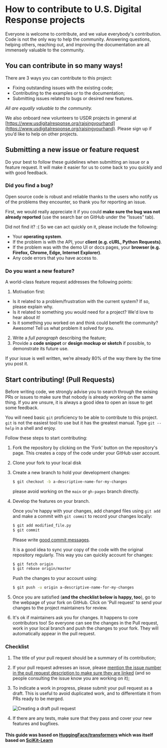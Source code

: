 # How to contribute to U.S. Digital Response projects

Everyone is welcome to contribute, and we value everybody's contribution. Code
is not the only way to help the community. Answering questions, helping
others, reaching out, and improving the documentation are all immensely valuable
to the community.

## You can contribute in so many ways!

There are 3 ways you can contribute to this project:

- Fixing outstanding issues with the existing code;
- Contributing to the examples or to the documentation;
- Submitting issues related to bugs or desired new features.

_All are equally valuable to the community._

We also onboard new volunteers to USDR projects in general at [https://www.usdigitalresponse.org/raisingyourhand](https://www.usdigitalresponse.org/raisingyourhand). Please sign up if you’d like to help on other projects.

## Submitting a new issue or feature request

Do your best to follow these guidelines when submitting an issue or a feature
request. It will make it easier for us to come back to you quickly and with good
feedback.

### Did you find a bug?

Open source code is robust and reliable thanks to the users who notify us of
the problems they encounter, so thank you for reporting an issue.

First, we would really appreciate it if you could **make sure the bug was not
already reported** (use the search bar on GitHub under the “Issues” tab).

Did not find it? :( So we can act quickly on it, please include the following:

- Your **operating system**.
- If the problem is with the API, your **client (e.g. cURL, Python Requests)**.
- If the problem was with the demo UI or docs pages, your **browser (e.g. Firefox, Chrome, Edge, Internet Explorer)**.
- Any code errors that you have access to.

### Do you want a new feature?

A world-class feature request addresses the following points:

1. Motivation first:

- Is it related to a problem/frustration with the current system? If so, please explain why.
- Is it related to something you would need for a project? We'd love to hear about it!
- Is it something you worked on and think could benefit the community? Awesome! Tell us what problem it solved for you.

2. Write a _full paragraph_ describing the feature;
3. Provide a **code snippet** or **design mockup or sketch** if possible, to demonstrate its future use.

If your issue is well written, we’re already 80% of the way there by the time you
post it.

## Start contributing! (Pull Requests)

Before writing code, we strongly advise you to search through the exising PRs or
issues to make sure that nobody is already working on the same thing. If you are
unsure, it is always a good idea to open an issue to get some feedback.

You will need basic `git` proficiency to be able to contribute to
this project. `git` is not the easiest tool to use but it has the greatest
manual. Type `git --help` in a shell and enjoy.

Follow these steps to start contributing:

1. Fork the repository by
   clicking on the 'Fork' button on the repository's page. This creates a copy of the code
   under your GitHub user account.

2. Clone your fork to your local disk

3. Create a new branch to hold your development changes:

   ```bash
   $ git checkout -b a-descriptive-name-for-my-changes
   ```

   please avoid working on the `main` or `gh-pages` branch directly.

4. Develop the features on your branch.

   Once you're happy with your changes, add changed files using `git add` and
   make a commit with `git commit` to record your changes locally:

   ```bash
   $ git add modified_file.py
   $ git commit
   ```

   Please write [good commit messages](https://chris.beams.io/posts/git-commit/).

   It is a good idea to sync your copy of the code with the original
   repository regularly. This way you can quickly account for changes:

   ```bash
   $ git fetch origin
   $ git rebase origin/master
   ```

   Push the changes to your account using:

   ```bash
   $ git push -u origin a-descriptive-name-for-my-changes
   ```

5. Once you are satisfied (**and the checklist below is happy, too**), go to the
   webpage of your fork on GitHub. Click on 'Pull request' to send your changes
   to the project maintainers for review.

6. It's ok if maintainers ask you for changes. It happens to core contributors
   too! So everyone can see the changes in the Pull request, work in your local
   branch and push the changes to your fork. They will automatically appear in
   the pull request.

### Checklist

1. The title of your pull request should be a summary of its contribution;

2. If your pull request adresses an issue, please [mention the issue number in
   the pull request description to make sure they are linked](https://docs.github.com/en/issues/tracking-your-work-with-issues/linking-a-pull-request-to-an-issue#linking-a-pull-request-to-an-issue-using-a-keyword) (and so people consulting the issue know you are working on it);

3. To indicate a work in progress, please submit your pull request as a draft.
   This is useful to avoid duplicated work, and to differentiate it from PRs
   ready to be merged.

   ![Creating a draft pull request](./docs/_assets/draft-pr.png)

4. If there are any tests, make sure that they pass and cover your new features and bugfixes.

#### This guide was based on [HuggingFace/transformers](https://github.com/huggingface/transformers/blob/master/CONTRIBUTING.md) which was itself based on [SciKit-Learn](https://github.com/scikit-learn/scikit-learn/blob/master/CONTRIBUTING.md)
